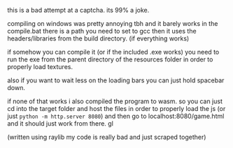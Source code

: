 this is a bad attempt at a captcha.
its 99% a joke.

compiling on windows was pretty annoying tbh and it barely works
in the compile.bat there is a path you need to set to gcc
then it uses the headers/libraries from the build directory. (if everything works)

if somehow you can compile it (or if the included .exe works)
you need to run the exe from the parent directory of the resources folder in order to properly load textures.

also if you want to wait less on the loading bars you can just hold spacebar down.

if none of that works i also compiled the program to wasm. so you can just cd into the target folder
and host the files in order to properly load the js (or just `python -m http.server 8080`) and then go to localhost:8080/game.html
and it should just work from there. gl 

(written using raylib my code is really bad and just scraped together)
